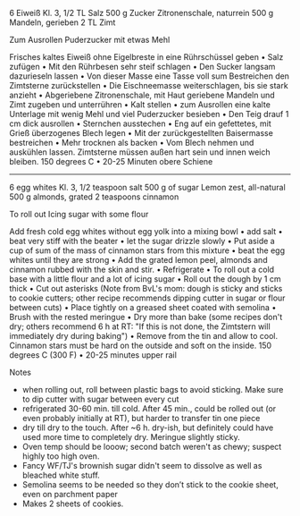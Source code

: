 6 Eiweiß Kl. 3, 1/2 TL Salz
500 g Zucker
Zitronenschale, naturrein
500 g Mandeln, gerieben
2 TL Zimt

Zum Ausrollen
Puderzucker mit etwas Mehl


Frisches kaltes Eiweiß ohne Eigelbreste in eine Rührschüssel geben • Salz zufügen • Mit den Rührbesen sehr steif schlagen • Den Sucker langsam dazurieseln lassen • Von dieser Masse eine Tasse voll sum Bestreichen den Zimtsterne zurückstellen • Die Eischneemasse weiterschlagen, bis sie stark anzieht • Abgeriebene Zitronenschale, mit Haut geriebene Mandeln und Zimt zugeben und unterrühren • Kalt stellen • zum Ausrollen eine kalte Unterlage mit wenig Mehl und viel Puderzucker besieben • Den Teig drauf 1 cm dick ausrollen • Sternchen ausstechen • Eng auf ein gefettetes, mit Grieß überzogenes Blech legen • Mit der zurückgestellten Baisermasse bestreichen • Mehr trocknen als backen • Vom Blech nehmen und auskühlen lassen. Zimtsterne müssen außen hart sein und innen weich bleiben. 150 degrees C • 20-25 Minuten obere Schiene


---

6 egg whites Kl. 3, 1/2 teaspoon salt
500 g of sugar
Lemon zest, all-natural
500 g almonds, grated
2 teaspoons cinnamon

To roll out
Icing sugar with some flour


Add fresh cold egg whites without egg yolk into a mixing bowl • add salt • beat very stiff with the beater • let the sugar drizzle slowly • Put aside a cup of sum of the mass of cinnamon stars from this mixture • beat the egg whites until they are strong • Add the grated lemon peel, almonds and cinnamon rubbed with the skin and stir. • Refrigerate • To roll out a cold base with a little flour and a lot of icing sugar  • Roll out the dough by 1 cm thick • Cut out asterisks (Note from BvL's mom: dough is sticky and sticks to cookie cutters; other recipe recommends dipping cutter in sugar or flour between cuts) • Place tightly on a greased sheet coated with semolina • Brush with the rested meringue • Dry more than bake (some recipes don't dry; others recommend 6 h at RT: "If this is not done, the Zimtstern will immediately dry during baking") • Remove from the tin and allow to cool. Cinnamon stars must be hard on the outside and soft on the inside. 150 degrees C (300 F) • 20-25 minutes upper rail


Notes
- when rolling out, roll between plastic bags to avoid sticking.  Make sure to dip cutter with sugar between every cut
- refrigerated 30-60 min. till cold.  After 45 min., could be rolled out (or even probably initially at RT), but harder to transfer tin one piece
- dry till dry to the touch. After ~6 h. dry-ish, but definitely could have used more time to completely dry.  Meringue slightly sticky.
- Oven temp should be looow; second batch weren't as chewy; suspect highly too high oven.
- Fancy WF/TJ's brownish sugar didn't seem to dissolve as well as bleached white stuff.
- Semolina seems to be needed so they don’t stick to the cookie sheet, even on parchment paper
- Makes 2 sheets of cookies.
